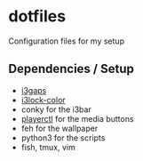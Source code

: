 # dotfiles
Configuration files for my setup

## Dependencies / Setup
* [i3gaps](https://github.com/Airblader.git)
* [i3lock-color](https://github.com/eXenon/i3lock-color)
* conky for the i3bar
* [playerctl](https://github.com/acrisci/playerctl) for the media buttons
* feh for the wallpaper
* python3 for the scripts
* fish, tmux, vim
